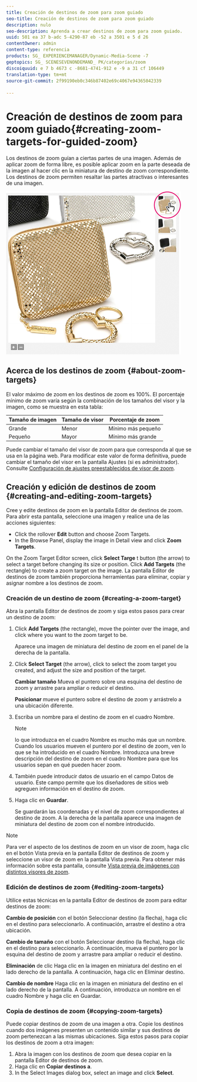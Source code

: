 ```yaml
---
title: Creación de destinos de zoom para zoom guiado
seo-title: Creación de destinos de zoom para zoom guiado
description: nulo
seo-description: Aprenda a crear destinos de zoom para zoom guiado.
uuid: 501 ea 37 b-adc 5-4290-87 eb -52 a 3501 e 5 d 26
contentOwner: admin
content-type: referencia
products: SG_ EXPERIENCEMANAGER/Dynamic-Media-Scene -7
geptopics: SG_ SCENESEVENONDEMAND_ PK/categorías/zoom
discoiquuid: e 7 b 4673 c -8681-4741-912 e -9 a 31 cf 106449
translation-type: tm+mt
source-git-commit: 2f99190eb0c346b87402e69c4067e94365042339

---
```



# Creación de destinos de zoom para zoom guiado{#creating-zoom-targets-for-guided-zoom}

Los destinos de zoom guían a ciertas partes de una imagen. Además de aplicar zoom de forma libre, es posible aplicar zoom en la parte deseada de la imagen al hacer clic en la miniatura de destino de zoom correspondiente. Los destinos de zoom permiten resaltar las partes atractivas o interesantes de una imagen.

![Creación de destinos de zoom para zoom guiado](/help/assets/zo_guided_zoom.png)

## Acerca de los destinos de zoom {#about-zoom-targets}

El valor máximo de zoom en los destinos de zoom es 100%. El porcentaje mínimo de zoom varía según la combinación de los tamaños del visor y la imagen, como se muestra en esta tabla:

| Tamaño de imagen | Tamaño de visor | Porcentaje de zoom |
|--- |--- |--- |
| Grande | Menor | Mínimo más pequeño |
| Pequeño | Mayor | Mínimo más grande |

Puede cambiar el tamaño del visor de zoom para que corresponda al que se usa en la página web. Para modificar este valor de forma definitiva, puede cambiar el tamaño del visor en la pantalla Ajustes (si es administrador). Consulte [Configuración de ajustes preestablecidos de visor de zoom](setting-zoom-viewer-presets.md#setting_up_zoom_viewer_presets).

## Creación y edición de destinos de zoom {#creating-and-editing-zoom-targets}

Cree y edite destinos de zoom en la pantalla Editor de destinos de zoom. Para abrir esta pantalla, seleccione una imagen y realice una de las acciones siguientes:

* Click the rollover **Edit** button and choose Zoom Targets.
* In the Browse Panel, display the image in Detail view and click **Zoom Targets**.

On the Zoom Target Editor screen, click **Select Targe** t button (the arrow) to select a target before changing its size or position. Click **Add Targets** (the rectangle) to create a zoom target on the image. La pantalla Editor de destinos de zoom también proporciona herramientas para eliminar, copiar y asignar nombre a los destinos de zoom.

### Creación de un destino de zoom {#creating-a-zoom-target}

Abra la pantalla Editor de destinos de zoom y siga estos pasos para crear un destino de zoom:

1. Click **Add Targets** (the rectangle), move the pointer over the image, and click where you want to the zoom target to be.

   Aparece una imagen de miniatura del destino de zoom en el panel de la derecha de la pantalla.

1. Click **Select Target** (the arrow), click to select the zoom target you created, and adjust the size and position of the target.

   **Cambiar tamaño** Mueva el puntero sobre una esquina del destino de zoom y arrastre para ampliar o reducir el destino.

   **Posicionar** mueve el puntero sobre el destino de zoom y arrástrelo a una ubicación diferente.

1. Escriba un nombre para el destino de zoom en el cuadro Nombre. 

   >[!NOTE]
   >
   >lo que introduzca en el cuadro Nombre es mucho más que un nombre. Cuando los usuarios mueven el puntero por el destino de zoom, ven lo que se ha introducido en el cuadro Nombre. Introduzca una breve descripción del destino de zoom en el cuadro Nombre para que los usuarios sepan en qué pueden hacer zoom.

1. También puede introducir datos de usuario en el campo Datos de usuario. Este campo permite que los diseñadores de sitios web agreguen información en el destino de zoom.
1. Haga clic en **Guardar**.

   Se guardarán las coordenadas y el nivel de zoom correspondientes al destino de zoom. A la derecha de la pantalla aparece una imagen de miniatura del destino de zoom con el nombre introducido.

>[!NOTE]
>
>Para ver el aspecto de los destinos de zoom en un visor de zoom, haga clic en el botón Vista previa en la pantalla Editor de destinos de zoom y seleccione un visor de zoom en la pantalla Vista previa. Para obtener más información sobre esta pantalla, consulte [Vista previa de imágenes con distintos visores de zoom](previewing-image-assets-different-zoom.md#previewing_image_assets_with_different_zoom_viewers).

### Edición de destinos de zoom {#editing-zoom-targets}

Utilice estas técnicas en la pantalla Editor de destinos de zoom para editar destinos de zoom:

**Cambio de posición** con el botón Seleccionar destino (la flecha), haga clic en el destino para seleccionarlo. A continuación, arrastre el destino a otra ubicación.

**Cambio de tamaño** con el botón Seleccionar destino (la flecha), haga clic en el destino para seleccionarlo. A continuación, mueva el puntero por la esquina del destino de zoom y arrastre para ampliar o reducir el destino.

**Eliminación** de clic Haga clic en la imagen en miniatura del destino en el lado derecho de la pantalla. A continuación, haga clic en Eliminar destino.

**Cambio de nombre** Haga clic en la imagen en miniatura del destino en el lado derecho de la pantalla. A continuación, introduzca un nombre en el cuadro Nombre y haga clic en Guardar.

### Copia de destinos de zoom {#copying-zoom-targets}

Puede copiar destinos de zoom de una imagen a otra. Copie los destinos cuando dos imágenes presenten un contenido similar y sus destinos de zoom pertenezcan a las mismas ubicaciones. Siga estos pasos para copiar los destinos de zoom a otra imagen:

1. Abra la imagen con los destinos de zoom que desea copiar en la pantalla Editor de destinos de zoom.
1. Haga clic en **Copiar destinos a**.
1. In the Select Images dialog box, select an image and click **Select**.

